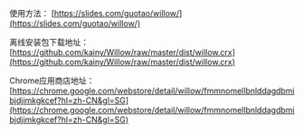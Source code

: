 使用方法：
[https://slides.com/guotao/willow/](https://slides.com/guotao/willow/)

离线安装包下载地址：
[https://github.com/kainy/Willow/raw/master/dist/willow.crx](https://github.com/kainy/Willow/raw/master/dist/willow.crx)

Chrome应用商店地址：
[https://chrome.google.com/webstore/detail/willow/fmmnomellbnlddagdbmibjdjimkgkcef?hl=zh-CN&gl=SG](https://chrome.google.com/webstore/detail/willow/fmmnomellbnlddagdbmibjdjimkgkcef?hl=zh-CN&gl=SG)